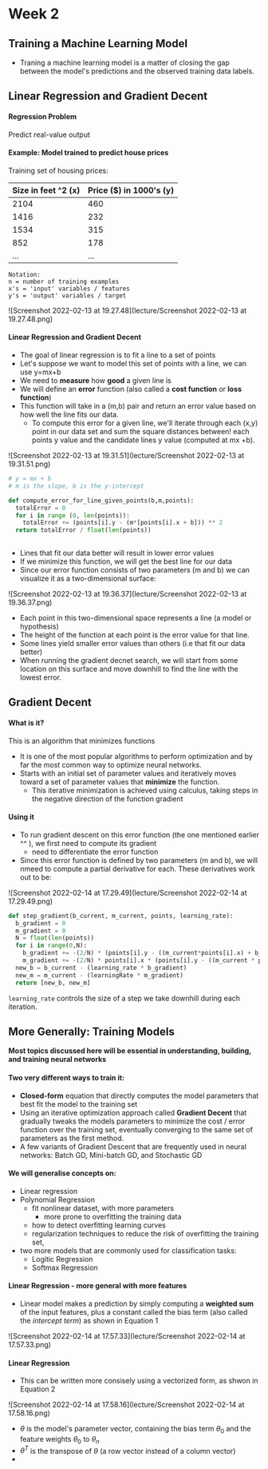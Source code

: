 # Week 2



## Training a Machine Learning Model

- Traning a machine learning model is a matter of closing the gap between the model's predictions and the observed training data labels.

  

## Linear Regression and Gradient Decent

#### Regression Problem

Predict real-value output

#### Example: Model trained to predict house prices

Training set of housing prices:

| Size in feet ^2 (x) | Price ($) in 1000's (y) |
| ------------------- | ----------------------- |
| 2104                | 460                     |
| 1416                | 232                     |
| 1534                | 315                     |
| 852                 | 178                     |
| ...                 | ...                     |

```
Notation:
n = number of training examples
x's = 'input' variables / features
y's = 'output' variables / target
```

![Screenshot 2022-02-13 at 19.27.48](lecture/Screenshot 2022-02-13 at 19.27.48.png)



#### Linear Regression and Gradient Decent

- The goal of linear regression is to fit a line to a set of points
- Let's suppose we want to model this set of points with a line, we can use y=mx+b
- We need to **measure** how **good** a given line is
- We will define an **error** function (also called a **cost function** or **loss function**)
- This function will take in a (m,b) pair and return an error value based on how well the line fits our data.
  - To compute this error for a given line, we'll iterate through each (x,y) point in our data set and sum the square distances between! each points y value and the candidate lines y value (computed at mx +b).

![Screenshot 2022-02-13 at 19.31.51](lecture/Screenshot 2022-02-13 at 19.31.51.png)

```python
# y = mx + b
# m is the slope, b is the y-intercept

def compute_error_for_line_given_points(b,m,points):
  totalError = 0
  for i in range (0, len(points)): 
    totalError += (points[i].y - (m*[points[i].x + b])) ** 2
  return totalError / float(len(points))
  
```

- Lines that fit our data better will result in lower error values
- If we minimize this function, we will get the best line for our data
- Since our error function consists of two parameters (m and b) we can visualize it as a two-dimensional surface:

![Screenshot 2022-02-13 at 19.36.37](lecture/Screenshot 2022-02-13 at 19.36.37.png)



- Each point in this two-dimensional space represents a line (a model or hypothesis)
- The height of the function at each point is the error value for that line.
- Some lines yield smaller error values than others (i.e that fit our data better)
- When running the gradient decnet search, we will start from some location on this surface and move downhill to find the line with the lowest error.

## Gradient Decent

#### What is it?

This is an algorithm that minimizes functions

- It is one of the most popular algorithms to perform optimization and by far the most common way to optimize neural networks.
- Starts with an initial set of parameter values and iteratively moves toward a set of parameter values that **minimize** the function.
  - This iterative minimization is achieved using calculus, taking steps in the negative direction of the function gradient

#### Using it

- To run gradient descent on this error function (the one mentioned earlier ^^ ), we first need to compute its gradient
  - need to differentiate the error function
- Since this error function is defined by two parameters (m and b), we will nmeed to compute a partial derivative for each. These derivatives work out to be:

![Screenshot 2022-02-14 at 17.29.49](lecture/Screenshot 2022-02-14 at 17.29.49.png)

```python
def step_gradient(b_current, m_current, points, learning_rate):
  b_gradient = 0
  m_gradient = 0
  N = float(len(points))
  for i in range(0,N):
    b_gradient += -(2/N) * (points[i].y - ((m_current*points[i].x) + b_current)) 
    m_gradient += -(2/N) * points[i].x * (points[i].y - ((m_current * points[i].x) +b_current))
  new_b = b_current - (learning_rate * b_gradient)
  new_m = m_current - (learningRate * m_gradient)
  return [new_b, new_m]
```

```learning_rate``` controls the size of a step we take downhill during each iteration.



## More Generally: Training Models

**Most topics discussed here will be essential in understanding, building, and training neural networks**

#### Two very different ways to train it:

- **Closed-form** equation that directly computes the model parameters that best fit the model to the training set 
- Using an iterative optimization approach called **Gradient Decent** that gradually tweaks the models parameters to minimize the cost / error function over the training set, eventually converging to the same set of parameters as the first method.
- A few variants of Gradient Descent that are frequently used in neural networks: Batch GD, Mini-batch GD, and Stochastic GD

#### We will generalise concepts on:

- Linear regression
- Polynomial Regression
  - fit nonlinear dataset, with more parameters
    - more prone to overfitting the training data
  - how to detect overfitting learning curves
  - regularization techniques to reduce the risk of overfitting the training set,
- two more models that are commonly used for classification tasks:
  - Logitic Regression
  - Softmax Regression

#### Linear Regression - more general with more features

- Linear model makes a prediction by simply computing a **weighted sum** of the input features, plus a constant called the bias term (also called the *intercept term*) as shown in Equation 1

![Screenshot 2022-02-14 at 17.57.33](lecture/Screenshot 2022-02-14 at 17.57.33.png)

#### Linear Regression 

- This can be written more consisely using a vectorized form, as shwon in Equation 2

![Screenshot 2022-02-14 at 17.58.16](lecture/Screenshot 2022-02-14 at 17.58.16.png)

- $\theta$ is the model's parameter vector, containing the bias term $\theta_0$ and the feature weights $\theta_0$ to $\theta_n$
- $\theta^T$ is the transpose of $\theta$ (a row vector instead of a column vector)
- 

